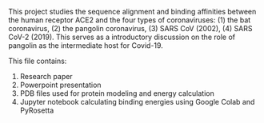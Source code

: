 This project studies the sequence alignment and binding affinities between the human receptor ACE2 and the four types of coronaviruses: (1) the bat coronavirus, (2) the pangolin coronavirus, (3) SARS CoV (2002), (4) SARS CoV-2 (2019). This serves as a introductory discussion on the role of pangolin as the intermediate host for Covid-19.

This file contains:
1) Research paper
2) Powerpoint presentation
3) PDB files used for protein modeling and energy calculation
4) Jupyter notebook calculating binding energies using Google Colab and PyRosetta
